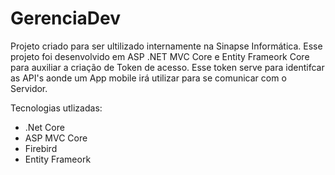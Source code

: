 # GerenciaDev

Projeto criado para ser ultilizado internamente na Sinapse Informática.
Esse projeto foi desenvolvido em ASP .NET MVC Core e Entity Frameork Core para auxiliar a criação de Token de acesso. 
Esse token serve para identifcar as API's aonde um App mobile irá utilizar para se comunicar com o Servidor.

Tecnologias utlizadas:
- .Net Core
- ASP MVC Core
- Firebird
- Entity Frameork
